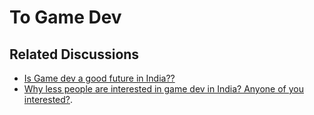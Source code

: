 # To Game Dev

## Related Discussions

- [Is Game dev a good future in India??](https://www.reddit.com/r/developersIndia/comments/16kr4yy/is_game_dev_a_good_future_in_india/)
- [Why less people are interested in game dev in India? Anyone of you interested?](https://www.reddit.com/r/developersIndia/comments/1e0onq0/why_less_people_are_interested_in_game_dev_in/).